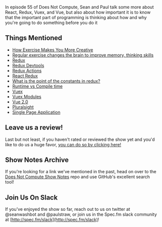 In episode 55 of Does Not Compute, Sean and Paul talk some more about React, Redux, Vuex, and Vue, but also about how important it is to know that the important part of programming is thinking about how and why you're going to do something before you do it

## Things Mentioned

* [How Exercise Makes You More Creative](http://www.health.com/health/article/0,,20412092,00.html)
* [Regular exercise changes the brain to improve memory, thinking skills](http://www.health.harvard.edu/blog/regular-exercise-changes-brain-improve-memory-thinking-skills-201404097110)
* [Redux](https://github.com/reactjs/redux)
* [Redux Devtools](https://github.com/gaearon/redux-devtools)
* [Redux Actions](http://redux.js.org/docs/basics/Actions.html)
* [React Redux](http://redux.js.org/docs/faq/ReactRedux.html)
* [What is the point of the constants in redux?](http://stackoverflow.com/a/34966501/1549130)
* [Runtime vs Compile time](http://stackoverflow.com/a/846421/1549130)
* [Vuex](https://github.com/vuejs/vuex/)
* [Vuex Modules](https://vuex.vuejs.org/en/modules.html)
* [Vue 2.0](http://vuejs.org/)
* [Pluralsight](https://www.pluralsight.com/)
* [Single Page Application](https://en.wikipedia.org/wiki/Single-page_application)

## Leave us a review!

Last but not least, if you haven't rated or reviewed the show yet and you'd like to do us a huge favor, [you can do so by clicking here!](https://itunes.apple.com/us/podcast/does-not-compute/id1048731980?mt=2)

## Show Notes Archive

If you're looking for a link we've mentioned in the past, head on over to the [Does Not Compute Show Notes](https://github.com/seanwash/dnccast-show-notes) repo and use GitHub's excellent search tool!

## Join Us On Slack

If you've enjoyed the show so far, reach out to us on twitter at @seanwashbot and @paulstraw, or join us in the Spec.fm slack community at [http://spec.fm/slack](http://spec.fm/slack)!
